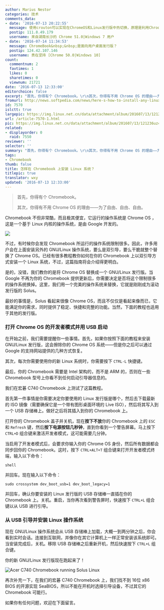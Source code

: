 ```yaml
---
author: Marius Nestor
categories: 技术
comments_data:
- date: '2016-07-13 20:22:55'
  message: 使用crouton可以实现在ChromeOS和Linux发行版中热切换，原理是利用Chroot。
  postip: 111.8.49.179
  username: 来自湖南长沙的 Chrome 51.0|Windows 7 用户
- date: '2016-07-14 11:34:53'
  message: ChromeBook&nbsp;&nbsp;是面向用户桌面发行版？
  postip: 124.42.107.146
  username: 贵在坚持 [Chrome 50.0|Windows 10]
count:
  commentnum: 2
  favtimes: 1
  likes: 0
  sharetimes: 0
  viewnum: 21721
date: '2016-07-13 12:33:00'
editorchoice: false
excerpt: "首先，你得有个 Chromebook。\r\n其次，你得有不用 Chrome OS 的理由——为了自由、自由、自由。"
fromurl: http://news.softpedia.com/news/here-s-how-to-install-any-linux-operating-system-on-your-chromebook-506212.shtml
id: 7570
islctt: true
largepic: https://img.linux.net.cn/data/attachment/album/201607/13/121236uz4z8g2ebzhbs2bh.jpg
url: /article-7570-1.html
pic: https://img.linux.net.cn/data/attachment/album/201607/13/121236uz4z8g2ebzhbs2bh.jpg.thumb.jpg
related:
- displayorder: 0
  raid: 7550
reviewer: ''
selector: ''
summary: "首先，你得有个 Chromebook。\r\n其次，你得有不用 Chrome OS 的理由——为了自由、自由、自由。"
tags:
- Chromebook
thumb: false
title: 怎样在 Chromebook 上安装 Linux 系统？
titlepic: true
translator: wxy
updated: '2016-07-13 12:33:00'
---
```



> 
> 首先，你得有个 Chromebook。
> 
> 
> 其次，你得有不用 Chrome OS 的理由——为了自由、自由、自由。
> 
> 
> 


Chromebook 不但非常酷，而且极其便宜，它运行的操作系统是 Chrome OS ，这是一个基于 Linux 内核的操作系统，是由 Google 开发的。


![](https://img.linux.net.cn/data/attachment/album/201607/13/121236uz4z8g2ebzhbs2bh.jpg)


不过，有时候你会发现 Chromebook 所运行的操作系统限制很多。因此，许多用户会在上面安装另外的 GNU/Linux 操作系统，要么是双引导，要么干脆就整个替换了 Chrome OS。已经有很多教程教你如何在你的 Chromebook 上以双引导方式安装一个 Linux 系统，不过，这篇指南将会介绍得更明白。


是的，没错，我们教你的是将 Chrome OS 替换成一个 GNU/Linux 发行版。当 Google 不再为你的 Chromebook 提供更新后，你需要决定是否将这个限制很多的操作系统换掉。这里，我们用一个完美的操作系统来替换，它就是刚刚成为滚动发行版的 Solus。


最妙的事情是，Solus 看起来很像 Chrome OS，而且不仅仅是看起来像而已，它能满足你的需求，同时提供了稳定、快捷和完整的功能。当然，下面的教程也适用于其他的发行版。


### 打开 Chrome OS 的开发者模式并用 USB 启动


在开始之前，我们需要提醒你一些事情。首先，如果你按照下面的教程来安装 GNU/Linux 发行版，这会擦除你的 Chrome OS 系统——但是你之后可以通过 Google 的支持网站提供的几种方式恢复。


其次，每次你需要使用你的新 Linux 系统时，你需要按下 `CTRL-L` 快捷键。


最后，你的 Chromebook 需要是 Intel 架构的，而不是 ARM 的，否则在一些 Chromebook 型号上你看不到任何启动引导器信息的。


我们在宏碁 C740 Chromebook 上测试了这篇教程。


首先第一件事情是你需要决定你要使用的 Linux 发行版是哪个，然后去下载最新的 ISO 镜像（需要确保它是一个带有图形桌面环境的 Live ISO），然后将其写入到一个 USB 存储棒上。做好之后将其插入到你的 Chromebook 上。


打开你的 Chromebook 盖子并关机，现在**按下不放**你的 Chromebook 上的 `ESC` 和 `Refresh` 键，然后**按下电源按钮几秒钟**，直到你看到一个警告屏幕。马上按下 `CTRL+D` 组合键来激活开发者模式，这可能需要几分钟。


当启用了开发者模式后，会要求你输入你的 Chrome OS 身份，然后所有数据都会同步回你的 Chromebook。这时，按下 `CTRL+ALT+T` 组合键来打开开发者模式终端，输入以下命令：



```
shell 
```

并回车。现在输入以下命令：



```
sudo crossystem dev_boot_usb=1 dev_boot_legacy=1
```

并回车，确认你要安装的 Linux 发行版的 USB 存储棒一直插在你的 Chromebook 上。关机。重启，当你再次看到警告屏时，快速按下 `CTRL+L` 组合键以从 USB 进行引导。


### 从 USB 引导并安装 Linux 操作系统


现在 GNU/Linux 操作系统会从 USB 存储棒上加载，大概一到两分钟之后，你会看到实时会话。连接到互联网，并像你在其它计算机上一样正常安装该系统即可。当安装完成后，关机。移除 USB 存储棒之后重新开机，然后快速按下 `CTRL+L` 组合键。


你的新 GNU/Linux 发行版现在跑起来了！


![Acer C740 Chromebook running Solus Linux](https://img.linux.net.cn/data/attachment/album/201607/13/123320xnd8l8qnunbcgq0u.jpg "Acer C740 Chromebook running Solus Linux")


再次补充一下，在我们的宏碁 C740 Chromebook 上，我们找不到 16位 x86 BIOS 的开源实现 SeaBIOS，所以不能在开机时选择引导设备，不过其它的 Chromebook 可能行。


如果你有任何问题，欢迎在下面留言。